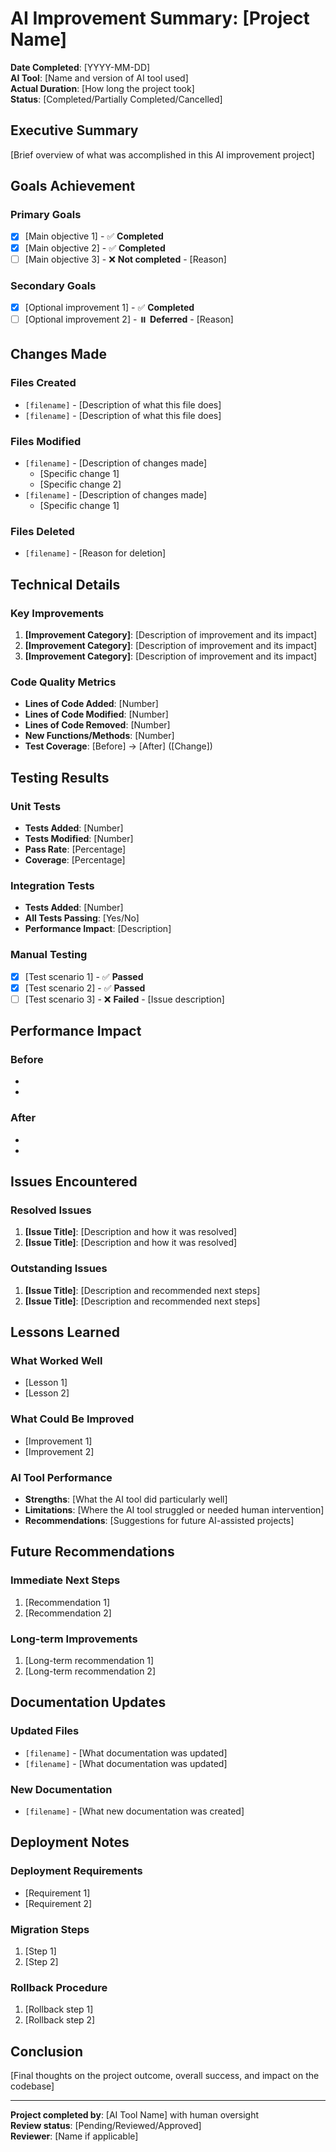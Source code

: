# AI Improvement Summary: [Project Name]

**Date Completed**: [YYYY-MM-DD]  
**AI Tool**: [Name and version of AI tool used]  
**Actual Duration**: [How long the project took]  
**Status**: [Completed/Partially Completed/Cancelled]

## Executive Summary

[Brief overview of what was accomplished in this AI improvement project]

## Goals Achievement

### Primary Goals
- [x] [Main objective 1] - ✅ **Completed**
- [x] [Main objective 2] - ✅ **Completed**
- [ ] [Main objective 3] - ❌ **Not completed** - [Reason]

### Secondary Goals
- [x] [Optional improvement 1] - ✅ **Completed**
- [ ] [Optional improvement 2] - ⏸️ **Deferred** - [Reason]

## Changes Made

### Files Created
- `[filename]` - [Description of what this file does]
- `[filename]` - [Description of what this file does]

### Files Modified
- `[filename]` - [Description of changes made]
  - [Specific change 1]
  - [Specific change 2]
- `[filename]` - [Description of changes made]
  - [Specific change 1]

### Files Deleted
- `[filename]` - [Reason for deletion]

## Technical Details

### Key Improvements
1. **[Improvement Category]**: [Description of improvement and its impact]
2. **[Improvement Category]**: [Description of improvement and its impact]
3. **[Improvement Category]**: [Description of improvement and its impact]

### Code Quality Metrics
- **Lines of Code Added**: [Number]
- **Lines of Code Modified**: [Number]
- **Lines of Code Removed**: [Number]
- **New Functions/Methods**: [Number]
- **Test Coverage**: [Before] → [After] ([Change])

## Testing Results

### Unit Tests
- **Tests Added**: [Number]
- **Tests Modified**: [Number]
- **Pass Rate**: [Percentage]
- **Coverage**: [Percentage]

### Integration Tests
- **Tests Added**: [Number]
- **All Tests Passing**: [Yes/No]
- **Performance Impact**: [Description]

### Manual Testing
- [x] [Test scenario 1] - ✅ **Passed**
- [x] [Test scenario 2] - ✅ **Passed**
- [ ] [Test scenario 3] - ❌ **Failed** - [Issue description]

## Performance Impact

### Before
- [Metric 1]: [Value]
- [Metric 2]: [Value]

### After
- [Metric 1]: [Value] ([Change])
- [Metric 2]: [Value] ([Change])

## Issues Encountered

### Resolved Issues
1. **[Issue Title]**: [Description and how it was resolved]
2. **[Issue Title]**: [Description and how it was resolved]

### Outstanding Issues
1. **[Issue Title]**: [Description and recommended next steps]
2. **[Issue Title]**: [Description and recommended next steps]

## Lessons Learned

### What Worked Well
- [Lesson 1]
- [Lesson 2]

### What Could Be Improved
- [Improvement 1]
- [Improvement 2]

### AI Tool Performance
- **Strengths**: [What the AI tool did particularly well]
- **Limitations**: [Where the AI tool struggled or needed human intervention]
- **Recommendations**: [Suggestions for future AI-assisted projects]

## Future Recommendations

### Immediate Next Steps
1. [Recommendation 1]
2. [Recommendation 2]

### Long-term Improvements
1. [Long-term recommendation 1]
2. [Long-term recommendation 2]

## Documentation Updates

### Updated Files
- `[filename]` - [What documentation was updated]
- `[filename]` - [What documentation was updated]

### New Documentation
- `[filename]` - [What new documentation was created]

## Deployment Notes

### Deployment Requirements
- [Requirement 1]
- [Requirement 2]

### Migration Steps
1. [Step 1]
2. [Step 2]

### Rollback Procedure
1. [Rollback step 1]
2. [Rollback step 2]

## Conclusion

[Final thoughts on the project outcome, overall success, and impact on the codebase]

---

**Project completed by**: [AI Tool Name] with human oversight  
**Review status**: [Pending/Reviewed/Approved]  
**Reviewer**: [Name if applicable]